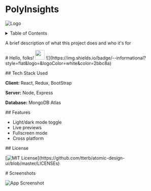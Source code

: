 # PolyInsights


![Logo](https://drive.google.com/file/d/1g3THwXc-i4z7h8gsHImoKfapMnRD1WHB/view?usp=drivesdk)

<!-- TABLE OF CONTENTS -->
<details>
  <summary>Table of Contents</summary>
  <ol>
    <li><a href="#about-the-project">About The Project</a></li>
    <li><a href="#features">Features</a></li>
    <li><a href="#built-with">Built With</a></li>
   <!-- <li>
      <a href="#getting-started">Getting Started</a>
      <ul>
        <li><a href="#prerequisites">Prerequisites</a></li>
        <li><a href="#installation">Installation</a></li>
      </ul>
    </li>
    <li><a href="#usage">Usage</a></li>
    <li><a href="#roadmap">Roadmap</a></li>
    <li><a href="#contributing">Contributing</a></li>-->
    <li><a href="#license">License</a></li>
    <li><a href="#ss">Screenshots</a></li>
<!--     <li><a href="#acknowledgments">Acknowledgments</a></li> -->
  </ol>
</details>

<p id="about-the-project">A brief description of what this project does and who it's for</p>
# Hello, folks! <img src="https://raw.githubusercontent.com/MartinHeinz/MartinHeinz/master/wave.gif" width="30px">
![](https://img.shields.io/badge/<TechStack>-<MERN>-informational?style=flat&logo=<react>&logoColor=white&color=2bbc8a)


<p id="built-with"></>
  ## Tech Stack Used

**Client:** React, Redux, BootStrap

**Server:** Node, Express

**Database:** MongoDB Atlas

<p id="features"></p>
## Features

- Light/dark mode toggle
- Live previews
- Fullscreen mode
- Cross platform
  
<p id="license"></>
## License

[![MIT License](https://img.shields.io/apm/l/atomic-design-ui.svg?)](https://github.com/tterb/atomic-design-ui/blob/master/LICENSEs)


<p id="ss"></p>
# Screenshots

![App Screenshot](https://via.placeholder.com/468x300?text=App+Screenshot+Here)

